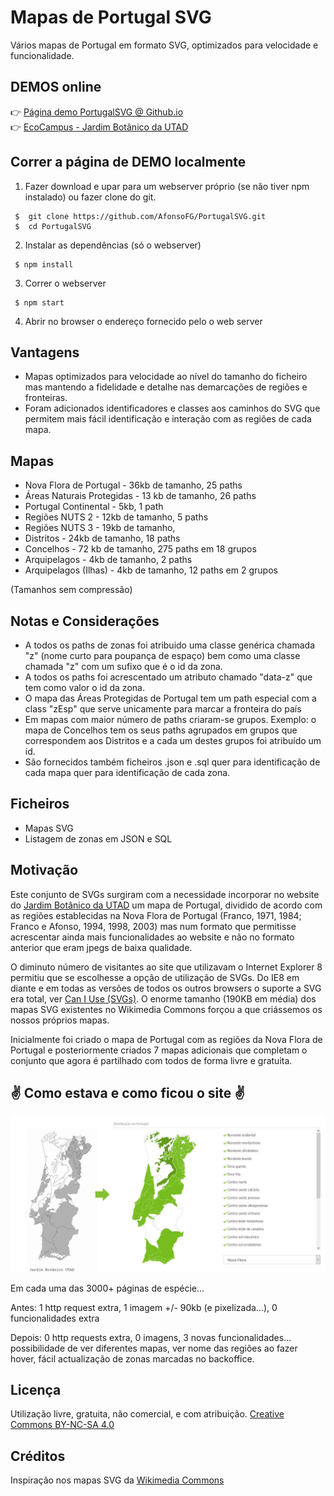 # Mapas de Portugal  SVG
Vários mapas de Portugal em formato SVG, optimizados para velocidade e funcionalidade.


## DEMOS online

👉 [Página demo PortugalSVG @ Github.io](https://afonsofg.github.io/PortugalSVG/)  
👉 [EcoCampus - Jardim Botânico da UTAD](https://ecocampus.utad.pt/jardimbotanico/especie/Pinus_pinaster)

## Correr a página de DEMO localmente

1) Fazer download e upar para um webserver próprio (se não tiver npm instalado) ou fazer clone do git.
```
 $  git clone https://github.com/AfonsoFG/PortugalSVG.git
 $  cd PortugalSVG
```
 
2) Instalar as dependências (só o webserver)
```
 $ npm install
```

3) Correr o webserver
```
 $ npm start
```

4) Abrir no browser o endereço fornecido pelo o web server


## Vantagens
* Mapas optimizados para velocidade ao nível do tamanho do ficheiro mas mantendo a fidelidade e detalhe nas demarcações de regiões e fronteiras.
* Foram adicionados identificadores e classes aos caminhos do SVG que permitem mais fácil identificação e interação com as regiões de cada mapa.


## Mapas 
* Nova Flora de Portugal - 36kb de tamanho, 25 paths
* Áreas Naturais Protegidas - 13 kb de tamanho, 26 paths
* Portugal Continental - 5kb, 1 path
* Regiões NUTS 2 -  12kb de tamanho, 5 paths
* Regiões NUTS 3 - 19kb de tamanho, 
* Distritos - 24kb de tamanho, 18 paths
* Concelhos - 72 kb de tamanho, 275 paths em 18 grupos
* Arquipelagos - 4kb de tamanho, 2 paths
* Arquipelagos (Ilhas) - 4kb de tamanho, 12 paths em 2 grupos

(Tamanhos sem compressão)

## Notas e Considerações
* A todos os paths de zonas foi atribuido uma classe genérica chamada "z" (nome curto para poupança de espaço) bem como uma classe chamada "z" com um sufixo que é o id da zona.
* A todos os paths foi acrescentado um atributo chamado "data-z" que tem como valor o id da zona.
* O mapa das Áreas Protegidas de Portugal tem um path especial com a class "zEsp" que serve unicamente para marcar a fronteira do país
* Em mapas com maior número de paths criaram-se grupos. Exemplo: o mapa de Concelhos tem os seus paths agrupados em grupos que correspondem aos Distritos e a cada um destes grupos foi atribuído um id.
* São fornecidos também ficheiros .json e .sql quer para identificação de cada mapa quer para identificação de cada zona.


## Ficheiros
* Mapas SVG
* Listagem de zonas em JSON e SQL


## Motivação
Este conjunto de SVGs surgiram com a necessidade incorporar no website do [Jardim Botânico da UTAD](https://ecocampus.utad.pt/jardimbotanico) um mapa de Portugal, dividido de acordo com as regiões establecidas na Nova Flora de Portugal (Franco, 1971, 1984; Franco e Afonso, 1994, 1998, 2003) mas num formato que permitisse acrescentar ainda mais funcionalidades ao website e não no formato anterior que eram jpegs de baixa qualidade.

O diminuto número de visitantes ao site que utilizavam o Internet Explorer 8 permitiu que se escolhesse a opção de utilização de SVGs. Do IE8 em diante e em todas as versões de todos os outros browsers o suporte a SVG era total, ver [Can I Use (SVGs)](https://caniuse.com/#search=SVG). O enorme tamanho (190KB em média) dos mapas SVG existentes no Wikimedia Commons forçou a que criássemos os nossos próprios mapas.

Inicialmente foi criado o mapa de Portugal com as regiões da Nova Flora de Portugal e posteriormente criados 7 mapas adicionais que completam o conjunto que agora é partilhado com todos de forma livre e gratuita.


## ✌️ Como estava e como ficou o site ✌️

![ScreenShot](assets/demo/img/melhorias.jpg)
  
Em cada uma das 3000+ páginas de espécie...

Antes: 1 http request extra, 1 imagem +/- 90kb (e pixelizada...), 0 funcionalidades extra  

Depois: 0 http requests extra, 0 imagens, 3 novas funcionalidades... possibilidade de ver diferentes mapas, ver nome das regiões ao fazer hover, fácil actualização de zonas marcadas no backoffice.

## Licença
Utilização livre, gratuita, não comercial, e com atribuição. [Creative Commons BY-NC-SA 4.0](https://creativecommons.org/licenses/by-nc-sa/4.0/)


## Créditos
Inspiração nos mapas SVG da [Wikimedia Commons](https://commons.wikimedia.org/wiki/Category:SVG_maps_of_Portugal)